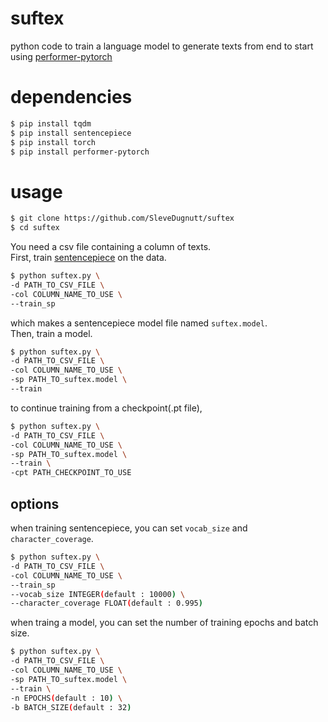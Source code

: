 # suftex
python code to train a language model to generate texts from end to start using [performer-pytorch](https://github.com/lucidrains/performer-pytorch)
# dependencies
```bash
$ pip install tqdm
$ pip install sentencepiece
$ pip install torch
$ pip install performer-pytorch
```
# usage
```bash
$ git clone https://github.com/SleveDugnutt/suftex
$ cd suftex
```
You need a csv file containing a column of texts.\
First, train [sentencepiece](https://github.com/google/sentencepiece) on the data.
```bash
$ python suftex.py \
-d PATH_TO_CSV_FILE \
-col COLUMN_NAME_TO_USE \
--train_sp
```
which makes a sentencepiece model file named ```suftex.model```.\
Then, train a model.
```bash
$ python suftex.py \
-d PATH_TO_CSV_FILE \
-col COLUMN_NAME_TO_USE \
-sp PATH_TO_suftex.model \
--train
```
to continue training from a checkpoint(.pt file),
```bash
$ python suftex.py \
-d PATH_TO_CSV_FILE \
-col COLUMN_NAME_TO_USE \
-sp PATH_TO_suftex.model \
--train \
-cpt PATH_CHECKPOINT_TO_USE
```
## options
when training sentencepiece, you can set ```vocab_size``` and ```character_coverage```.
```bash
$ python suftex.py \
-d PATH_TO_CSV_FILE \
-col COLUMN_NAME_TO_USE \
--train_sp
--vocab_size INTEGER(default : 10000) \
--character_coverage FLOAT(default : 0.995)
```
when traing a model, you can set the number of training epochs and batch size.
```bash
$ python suftex.py \
-d PATH_TO_CSV_FILE \
-col COLUMN_NAME_TO_USE \
-sp PATH_TO_suftex.model \
--train \
-n EPOCHS(default : 10) \
-b BATCH_SIZE(default : 32)
```
